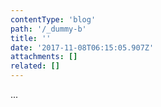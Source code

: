 ```yaml
---
contentType: 'blog'
path: '/_dummy-b'
title: ''
date: '2017-11-08T06:15:05.907Z'
attachments: []
related: []
---
```

...
